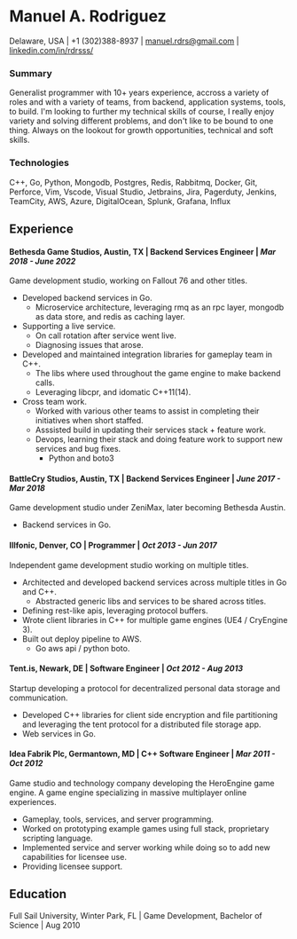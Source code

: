 # Manuel A. Rodriguez
Delaware, USA | +1 (302)388-8937 | manuel.rdrs@gmail.com | [linkedin.com/in/rdrsss/](https://www.linkedin.com/in/rdrsss/)

### Summary
Generalist programmer with 10+ years experience, accross a variety of roles and with a variety of teams, from backend, application systems, tools, to build. I'm looking to further my technical skills of course, I really enjoy variety and solving different problems, and don't like to be bound to one thing. Always on the lookout for growth opportunities, technical and soft skills.

### Technologies
C++, Go, Python, Mongodb, Postgres, Redis, Rabbitmq, Docker, Git, Perforce, Vim, Vscode, Visual Studio, Jetbrains, Jira, Pagerduty, Jenkins, TeamCity, AWS, Azure, DigitalOcean, Splunk, Grafana, Influx

## Experience
#### Bethesda Game Studios, Austin, TX | Backend Services Engineer | _Mar 2018 - June 2022_
Game development studio, working on Fallout 76 and other titles.
* Developed backend services in Go.
  * Microservice architecture, leveraging rmq as an rpc layer, mongodb as data store, and redis as caching layer.
* Supporting a live service.
  * On call rotation after service went live.
  * Diagnosing issues that arose.
* Developed and maintained integration libraries for gameplay team in C++.
  * The libs where used throughout the game engine to make backend calls.
  * Leveraging libcpr, and idomatic C++11(14).
* Cross team work.
  * Worked with various other teams to assist in completing their initiatives when short staffed. 
  * Asssisted build in updating their services stack + feature work.
  * Devops, learning their stack and doing feature work to support new services and bug fixes.
    * Python and boto3 

#### BattleCry Studios, Austin, TX | Backend Services Engineer | _June 2017 - Mar 2018_
Game development studio under ZeniMax, later becoming Bethesda Austin.
* Backend services in Go.

#### Illfonic, Denver, CO | Programmer | _Oct 2013 - Jun 2017_
Independent game development studio working on multiple titles.
* Architected  and developed backend services across multiple titles in Go and C++.
  * Abstracted generic libs and services to be shared across titles.
* Defining rest-like apis, leveraging protocol buffers.
* Wrote client libraries in C++ for multiple game engines (UE4 / CryEngine 3).
* Built out deploy pipeline to AWS.
  * Go aws api / python boto.

#### Tent.is, Newark, DE | Software Engineer | _Oct 2012 - Aug 2013_
Startup developing a protocol for decentralized personal data storage and communication. 
* Developed C++ libraries for client side encryption and file partitioning and leveraging the tent protocol for a distributed file storage app.
* Web services in Go.

#### Idea Fabrik Plc, Germantown, MD | C++ Software Engineer | _Mar 2011 - Oct 2012_
Game studio and technology company developing the HeroEngine game engine. A game engine specializing in massive multiplayer online experiences.
* Gameplay, tools, services, and server programming.
 * Worked on prototyping example games using full stack, proprietary scripting language.
 * Implemented service and server working while doing so to add new capabilities for licensee use.
* Providing licensee support.

## Education
Full Sail University, Winter Park, FL | Game Development, Bachelor of Science | Aug 2010
